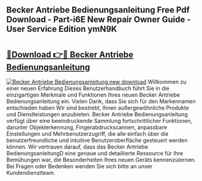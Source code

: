 ## Becker Antriebe Bedienungsanleitung Free Pdf Download - Part-i6E New Repair Owner Guide - User Service Edition ymN9K

# <h2><a href="http://df4b2c8.blite.top/?on=Becker+Antriebe+Bedienungsanleitung">🔗Download 👉🔴 Becker Antriebe Bedienungsanleitung</a></h2>

[![Becker Antriebe Bedienungsanleitung new download](https://i.imgur.com/lujVjoI.png)](http://df4b2c8.blite.top/?on=Becker+Antriebe+Bedienungsanleitung)
Willkommen zu einer neuen Erfahrung Dieses Benutzerhandbuch führt Sie in die einzigartigen Merkmale und Funktionen Ihres neuen Becker Antriebe Bedienungsanleitung ein. Vielen Dank, dass Sie sich für den Markennamen entschieden haben Wir sind bestrebt, Ihnen außergewöhnliche Produkte und Dienstleistungen anzubieten. Becker Antriebe Bedienungsanleitung verfügt über eine beeindruckende Sammlung fortschrittlicher Funktionen, darunter Objekterkennung, Fingerabdruckscannen, anpassbare Einstellungen und Mehrbenutzerzugriff, die alle einfach über die benutzerfreundliche und intuitive Benutzeroberfläche gesteuert werden können. Wir vertrauen darauf, dass das Becker Antriebe BedienungsanleitungD eine genaue und detaillierte Ressource für Ihre Bemühungen war, die Besonderheiten Ihres neuen Geräts kennenzulernen. Bei Fragen oder Bedenken wenden Sie sich bitte an unser Kundendienstteam.
